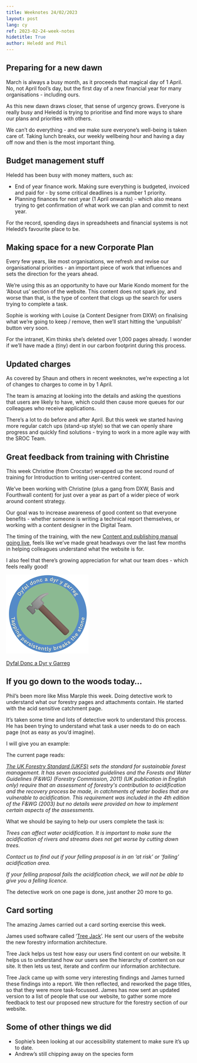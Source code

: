 ```yaml
---
title: Weeknotes 24/02/2023
layout: post
lang: cy
ref: 2023-02-24-week-notes
hidetitle: True
author: Heledd and Phil
---
```


## Preparing for a new dawn

March is always a busy month, as it proceeds that magical day of 1 April. No, not April fool’s day, but the first day of a new financial year for many organisations - including ours.

As this new dawn draws closer, that sense of urgency grows. Everyone is really busy and  Heledd is trying to prioritise and find more ways to share our plans and priorities with others. 

We can’t do everything - and we make sure everyone’s well-being is taken care of. Taking lunch breaks, our weekly wellbeing hour and having a day off now and then is the most important thing. 

## Budget management stuff

Heledd has been busy with money matters, such as:

+ End of year finance work. Making sure everything is budgeted, invoiced and paid for - by some critical deadlines is a number 1 priority.
+ Planning finances for next year (1 April onwards) - which also means trying to get confirmation of what work we can plan and commit to next year.

For the record, spending days in spreadsheets and financial systems is not Heledd’s favourite place to be.

## Making space for a new Corporate Plan 

Every few years, like most organisations, we refresh and revise our organisational priorities - an important piece of work that influences and sets the direction for the years ahead. 

We’re using this as an opportunity to have our Marie Kondo moment for the ‘About us’ section of the website. This content does not spark joy, and worse than that, is the type of content that clogs up the search for users trying to complete a task. 

Sophie is working with Louise (a Content Designer from DXW) on finalising what we’re going to keep / remove, then we’ll start hitting the ‘unpublish’ button very soon. 

For the intranet, Kim thinks she’s deleted over 1,000 pages already. I wonder if we’ll have made a (tiny) dent in our carbon footprint during this process.

## Updated charges

As covered by Shaun and others in recent weeknotes, we’re expecting a lot of changes to charges to come in by 1 April.

The team is amazing at looking into the details and asking the questions that users are likely to have, which could then cause more queues for our colleagues who receive applications. 

There’s a lot to do before and after April. But this week we started having more regular  catch ups (stand-up style) so that we can openly share progress and quickly find solutions - trying to work in a more agile way with the SROC Team.

## Great feedback from training with Christine

This week Christine (from Crocstar) wrapped up the second round of training for Introduction to writing user-centred content.

We’ve been working with Christine (plus a gang from DXW, Basis and Fourthwall content) for just over a year as part of a wider piece of work around content strategy.

Our goal was to increase awareness of good content so that everyone benefits - whether someone is writing a technical report themselves, or working with a content designer in the Digital Team.

The timing of the training, with the new [Content and publishing manual going live](https://naturalresources.wales/footer-links/content-and-publishing-manual/?lang=en), feels like we’ve made great headways over the last few months in helping colleagues understand what the website is for. 

I also feel that there’s growing appreciation for what our team does - which feels really good!

![alt text](https://github.com/nrw-digital/week-notes/blob/640aa6a9294d8608892af44063391f40f4f01e6b/images/24022023-001.png?raw=true)

[Dyfal Donc a Dyr y Garreg](https://nscblog.com/step-by-step-habit-creation/dyfal-donc-a-dyr-y-garreg/)

## If you go down to the woods today…

Phil’s been more like Miss Marple this week. Doing detective work to understand what our forestry pages and attachments contain. He started with the acid sensitive catchment page. 

It’s taken some time and lots of detective work to understand this process. He has been trying to understand what task a user needs to do on each page (not as easy as you’d imagine).

I will give you an example:

The current page reads:

_[The UK Forestry Standard (UKFS)](https://www.gov.uk/government/publications/the-uk-forestry-standard) sets the standard for sustainable forest management. It has seven associated guidelines and the Forests and Water Guidelines (F&WG) (Forestry Commission, 2011) (UK publication in English only) require that an assessment of forestry's contribution to acidification and the recovery process be made, in catchments of water bodies that are vulnerable to acidification. This requirement was included in the 4th edition of the F&WG (2003) but no details were provided on how to implement certain aspects of the assessments._

What we should be saying to help our users complete the task is:

_Trees can affect water acidification. It is important to make sure the acidification of rivers and streams does not get worse by cutting down trees._

_Contact us to find out if your felling proposal is in an ‘at risk’ or ‘failing’ acidification area._

_If your felling proposal fails the acidification check, we will not be able to give you a felling licence._

The detective work on one page is done, just another 20 more to go.

## Card sorting

The amazing James carried out a card sorting exercise this week.

James used software called ‘[Tree Jack](https://www.optimalworkshop.com/treejack/)’. He sent our users of the website the new forestry information architecture.

Tree Jack helps us test how easy our users find content on our website. It helps us to understand how our users see the hierarchy of content on our site. It then lets us test, iterate and confirm our information architecture.

Tree Jack came up with some very interesting findings and James turned these findings into a report. We then reflected, and reworked the page titles, so that they were more task-focussed. James has now sent an updated version to a list of people that use our website, to gather some more feedback to test our proposed new structure for the forestry section of our website. 

## Some of other things we did

+ Sophie’s been looking at our accessibility statement to make sure it’s up to date.
+ Andrew’s still chipping away on the species form

